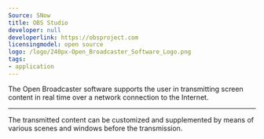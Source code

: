 ```yaml
---
Source: SNow
title: OBS Studio
developer: null
developerlink: https://obsproject.com
licensingmodel: open source
logo: /logo/240px-Open_Broadcaster_Software_Logo.png
tags:
- application
---
```

The Open Broadcaster software supports the user in transmitting screen content in real time over a network connection to the Internet.

---

The transmitted content can be customized and supplemented by means of various scenes and windows before the transmission.


